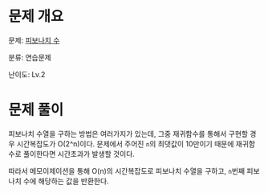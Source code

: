 # 문제 개요

문제: [피보나치 수](https://school.programmers.co.kr/learn/courses/30/lessons/12945)

분류: 연습문제

난이도: Lv.2

# 문제 풀이

피보나치 수열을 구하는 방법은 여러가지가 있는데, 그중 재귀함수를 통해서 구현할 경우 시간복잡도가 O(2^n)이다. 문제에서 주어진 `n`의 최댓값이 10만이기 때문에 재귀함수로 풀이한다면 시간초과가 발생할 것이다.

따라서 메모이제이션을 통해 O(n)의 시간복잡도로 피보나치 수열을 구하고, `n`번째 피보나치 수에 해당하는 값을 반환한다.
